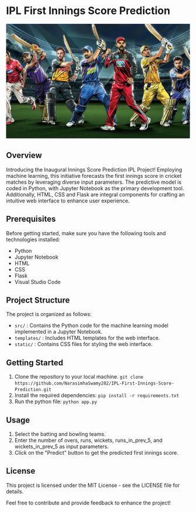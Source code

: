 # IPL First Innings Score Prediction 

![IPL-captains](static/IPL.jpg)

## Overview

Introducing the Inaugural Innings Score Prediction IPL Project! Employing machine learning, this initiative forecasts the first innings score in cricket matches by leveraging diverse input parameters. The predictive model is coded in Python, with Jupyter Notebook as the primary development tool. Additionally, HTML, CSS and Flask are integral components for crafting an intuitive web interface to enhance user experience.

## Prerequisites

Before getting started, make sure you have the following tools and technologies installed:

- Python
- Jupyter Notebook
- HTML
- CSS
- Flask
- Visual Studio Code

## Project Structure

The project is organized as follows:

- `src/` : Contains the Python code for the machine learning model implemented in a Jupyter Notebook.
- `templates/` : Includes HTML templates for the web interface.
- `static/` : Contains CSS files for styling the web interface.

## Getting Started

1. Clone the repository to your local machine. `git clone https://github.com/NarasimhaSwamy202/IPL-First-Innings-Score-Prediction.git`
2. Install the required dependencies: `pip install -r requirements.txt`
3. Run the python file: `python app.py`

## Usage
1. Select the batting and bowling teams.
2. Enter the number of overs, runs, wickets, runs_in_prev_5, and wickets_in_prev_5 as input parameters.
3. Click on the "Predict" button to get the predicted first innings score.

## License
This project is licensed under the MIT License - see the LICENSE file for details.

Feel free to contribute and provide feedback to enhance the project!